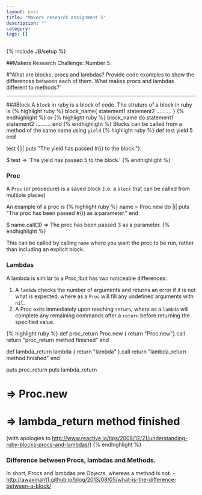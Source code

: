 ```yaml
---
layout: post
title: "Makers research assignment 5"
description: ""
category:
tags: []
---
```

{% include JB/setup %}

##Makers Research Challenge: Number 5.

#'What are blocks, procs and lambdas? Provide code examples to show the differences between each of them. What makes procs and lambdas different to methods?'
***

###Block
A `block` in ruby is a block of code.
The struture of a block in ruby is
{% highlight ruby %}
block_name{
   statement1
   statement2
   ..........
}
{% endhighlight %}
or
{% highlight ruby %}
block_name do
   statement1
   statement2
   ..........
end
{% endhighlight %}
Blocks can be called from a method of the same name using `yield`
{% highlight ruby %}
def test
   yield 5
end

test {|i| puts "The yield has passed #{i} to the block."}

$ test
=> 'The yield has passed 5 to the block.'
{% endhighlight %}

### Proc
A `Proc` (or procedure) is a saved block (i.e. a `block` that can be called from multiple places)

An example of a proc is
{% highlight ruby %}
name = Proc.new do |i|
  puts "The proc has been passed #{i} as a parameter."
end

$ name.call(3)
 => The proc has been passed 3 as a parameter.
{% endhighlight %}

This can be called by calling `name` where you want the proc to be run, rather than including an explicit block.

### Lambdas
A lambda is similar to a Proc, but has two noticeable differences:

1. A `lambda` checks the number of arguments and returns an error if it is not what is expected, where as a `Proc` will fill any undefined arguments with `nil`.
2. A Proc exits immediately upon reaching `return`, where as a `lambda` will complete any remaining commands after a `return` before returning the specified value.


{% highlight ruby %}
def proc_return
  Proc.new { return "Proc.new"}.call
  return "proc_return method finished"
end

def lambda_return
  lambda { return "lambda" }.call
  return "lambda_return method finished"
end

puts proc_return
puts lambda_return

# => Proc.new
# => lambda_return method finished
(with apologies to http://www.reactive.io/tips/2008/12/21/understanding-ruby-blocks-procs-and-lambdas/)
{% endhighlight %}

### Difference between Procs, lambdas and Methods.

In short, Procs and lambdas are Objects, whereas a method is not.
 -http://awaxman11.github.io/blog/2013/08/05/what-is-the-difference-between-a-block/
